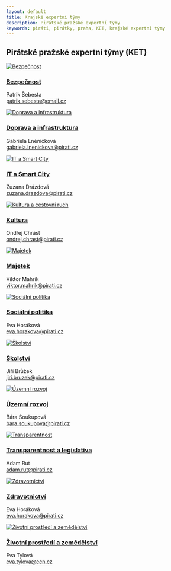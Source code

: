 ```yaml
---
layout: default
title: Krajské expertní týmy
description: Pirátské pražské expertní týmy
keywords: piráti, pirátky, praha, KET, krajské expertní týmy
---
```


<div class="container container--default pt-8 lg:py-24">
<section>
<h1 class="head-alt-md md:head-alt-lg max-w-5xl mb-8">Pirátské pražské expertní týmy (KET)</h1>
  
<main>
<div class="grid grid-cols-1 md:grid-cols-2 lg:grid-cols-4 gap-12">

<article class="card card--hoveractive">
<a href="https://forum.pirati.cz/viewforum.php?f=1260"><img class="w-full h-48 object-cover" src="https://a.pirati.cz/praha/img/ket/ket-bezpecnost.png" alt="Bezpečnost" /></a>
<div class="card__body p-4">
<h1 class="card-headline mb-2"><a href="https://forum.pirati.cz/viewforum.php?f=1260" target="_blank">Bezpečnost</a></h1> 
<p class="card-body-text">Patrik Šebesta<br /><a href="mailto:patrik.sebesta@email.cz">patrik.sebesta@email.cz</a></p>
</div>
</article>

<article class="card card--hoveractive">
<a href="https://forum.pirati.cz/viewforum.php?f=1262"><img class="w-full h-48 object-cover" src="https://a.pirati.cz/praha/img/ket/ket-doprava.png" alt="Doprava a infrastruktura" /></a>
<div class="card__body p-4">
<h1 class="card-headline mb-2"><a href="https://forum.pirati.cz/viewforum.php?f=1262" target="_blank">Doprava a infrastruktura</a></h1> 
<p class="card-body-text">Gabriela Lněničková<br /><a href="mailto:gabriela.lnenickova@pirati.cz">gabriela.lnenickova@pirati.cz</a></p>
</div>
</article>

<article class="card card--hoveractive">
<a href="https://forum.pirati.cz/viewforum.php?f=1264"><img class="w-full h-48 object-cover" src="https://a.pirati.cz/praha/img/ket/ket-it.png" alt="IT a Smart City" /></a>
<div class="card__body p-4">
<h1 class="card-headline mb-2"><a href="https://forum.pirati.cz/viewforum.php?f=1264" target="_blank">IT a Smart City</a></h1> 
<p class="card-body-text">Zuzana Drázdová<br /><a href="mailto:zuzana.drazdova@pirati.cz">zuzana.drazdova@pirati.cz</a></p>
</div>
</article>  

<article class="card card--hoveractive">
<a href="https://forum.pirati.cz/viewforum.php?f=1266"><img class="w-full h-48 object-cover" src="https://a.pirati.cz/praha/img/ket/ket-kultura.png" alt="Kultura a cestovní ruch" /></a>
<div class="card__body p-4">
<h1 class="card-headline mb-2"><a href="https://forum.pirati.cz/viewforum.php?f=1266" target="_blank">Kultura</a></h1> 
<p class="card-body-text">Ondřej Chrást<br /><a href="mailto:ondrej.chrast@pirati.cz">ondrej.chrast@pirati.cz</a></p>
</div>
</article>

<article class="card card--hoveractive">
<a href="https://forum.pirati.cz/viewforum.php?f=1273"><img class="w-full h-48 object-cover" src="https://a.pirati.cz/praha/img/ket/ket-majetek.png" alt="Majetek" /></a>
<div class="card__body p-4">
<h1 class="card-headline mb-2"><a href="https://forum.pirati.cz/viewforum.php?f=57429" target="_blank">Majetek</a></h1> 
<p class="card-body-text">Viktor Mahrik<br /><a href="mailto:viktor.mahrik@pirati.cz">viktor.mahrik@pirati.cz</a></p>
</div>
</article> 

<article class="card card--hoveractive">
<a href="https://forum.pirati.cz/viewforum.php?f=1268"><img class="w-full h-48 object-cover" src="hhttps://a.pirati.cz/praha/img/ket/ket-socialni-politika.png" alt="Sociální politika" /></a>
<div class="card__body p-4">
<h1 class="card-headline mb-2"><a href="https://forum.pirati.cz/viewforum.php?f=1268" target="_blank">Sociální politika</a></h1> 
<p class="card-body-text">Eva Horáková<br /><a href="mailto:eva.horakova@pirati.cz">eva.horakova@pirati.cz</a></p>
</div>
</article>  


<article class="card card--hoveractive">
<a href="https://forum.pirati.cz/viewforum.php?f=1269"><img class="w-full h-48 object-cover" src="https://a.pirati.cz/praha/img/ket/ket-skolstvi.png" alt="Školství" /></a>
<div class="card__body p-4">
<h1 class="card-headline mb-2"><a href="https://forum.pirati.cz/viewforum.php?f=1269" target="_blank">Školství</a></h1> 
<p class="card-body-text">Jiří Brůžek<br /><a href="mailto:jiri.bruzek@pirati.cz">jiri.bruzek@pirati.cz</a></p>
</div>
</article>  

<article class="card card--hoveractive">
<a href="https://forum.pirati.cz/viewforum.php?f=1271"><img class="w-full h-48 object-cover" src="https://a.pirati.cz/praha/img/ket/ket-uzemnirozvoj.png" alt="Územní rozvoj" /></a>
<div class="card__body p-4">
<h1 class="card-headline mb-2"><a href="https://forum.pirati.cz/viewforum.php?f=1271" target="_blank">Územní rozvoj</a></h1> 
<p class="card-body-text">Bára Soukupová<br /><a href="mailto:bara.soukupova@pirati.cz">bara.soukupova@pirati.cz</a></p>
</div>
</article>  


<article class="card card--hoveractive">
<a href="https://forum.pirati.cz/viewforum.php?f=1265"><img class="w-full h-48 object-cover" src="https://a.pirati.cz/praha/img/ket/ket-transparentnost.png" alt="Transparentnost" /></a>
<div class="card__body p-4">
<h1 class="card-headline mb-2"><a href="https://forum.pirati.cz/viewforum.php?f=1265" target="_blank">Transparentnost a legislativa</a></h1> 
<p class="card-body-text">Adam Rut<br /><a href="mailto:adam.rut@pirati.cz">adam.rut@pirati.cz</a></p>
</div>
</article>   

<article class="card card--hoveractive">
<a href="https://forum.pirati.cz/viewforum.php?f=1272"><img class="w-full h-48 object-cover" src="https://a.pirati.cz/praha/img/ket/ket-zdravotnictvi.png" alt="Zdravotnictví" /></a>
<div class="card__body p-4">
<h1 class="card-headline mb-2"><a href="https://forum.pirati.cz/viewforum.php?f=1272" target="_blank">Zdravotnictví</a></h1> 
<p class="card-body-text">Eva Horáková<br /><a href="mailto:eva.horakova@pirati.cz">eva.horakova@pirati.cz</a></p>
</div>
</article>  

<article class="card card--hoveractive">
<a href="https://forum.pirati.cz/viewforum.php?f=1273"><img class="w-full h-48 object-cover" src="https://a.pirati.cz/praha/img/ket/ket-zivotni-prostredi.png" alt="Životní prostředí a zemědělství" /></a>
<div class="card__body p-4">
<h1 class="card-headline mb-2"><a href="https://forum.pirati.cz/viewforum.php?f=1273" target="_blank">Životní prostředí a zemědělství</a></h1> 
<p class="card-body-text">Eva Tylová<br /><a href="mailto:eva.tylova@ecn.cz">eva.tylova@ecn.cz</a></p>
</div>
</article> 

</div>
</main>










  </section>
  </div>
